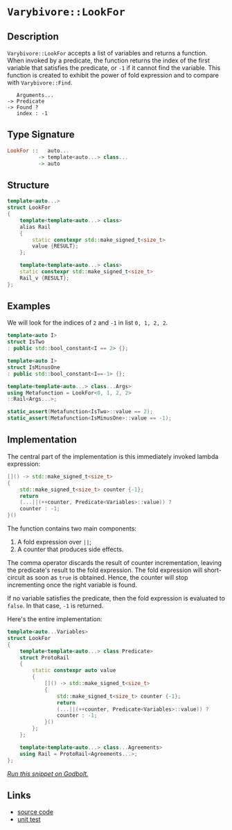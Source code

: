 <!-- Copyright 2024 Feng Mofan
SPDX-License-Identifier: Apache-2.0 -->

# `Varybivore::LookFor`

## Description

`Varybivore::LookFor` accepts a list of variables and returns a function.
When invoked by a predicate, the function returns the index of the first variable that satisfies the predicate, or `-1` if it cannot find the variable.
This function is created to exhibit the power of fold expression and to compare with `Varybivore::Find`.

<pre><code>   Arguments...
-> Predicate
-> Found ?
   index : -1</code></pre>

## Type Signature

```Haskell
LookFor ::   auto...
          -> template<auto...> class...
          -> auto
```

## Structure

```C++
template<auto...>
struct LookFor
{
    template<template<auto...> class>
    alias Rail
    {
        static constexpr std::make_signed_t<size_t>
        value {RESULT};
    };

    template<template<auto...> class>
    static constexpr std::make_signed_t<size_t>
    Rail_v {RESULT};
};
```

## Examples

We will look for the indices of `2` and `-1` in list `0, 1, 2, 2`.

```C++
template<auto I>
struct IsTwo
: public std::bool_constant<I == 2> {};

template<auto I>
struct IsMinusOne
: public std::bool_constant<I==-1> {};

template<template<auto...> class...Args>
using Metafunction = LookFor<0, 1, 2, 2>
::Rail<Args...>;

static_assert(Metafunction<IsTwo>::value == 2);
static_assert(Metafunction<IsMinusOne>::value == -1);
```

## Implementation

The central part of the implementation is this immediately invoked lambda expression:

```C++
[]() -> std::make_signed_t<size_t>
{
    std::make_signed_t<size_t> counter {-1};
    return
    (...||(++counter, Predicate<Variables>::value)) ? 
    counter : -1;
}()
```

The function contains two main components:

1. A fold expression over `||`;
2. A counter that produces side effects.

The comma operator discards the result of counter incrementation, leaving the predicate's result to the fold expression.
The fold expression will short-circuit as soon as `true` is obtained.
Hence, the counter will stop incrementing once the right variable is found.

If no variable satisfies the predicate, then the fold expression is evaluated to `false`. In that case, `-1` is returned.

Here's the entire implementation:

```C++
template<auto...Variables>
struct LookFor
{
    template<template<auto...> class Predicate>
    struct ProtoRail
    {
        static constexpr auto value
        {
            []() -> std::make_signed_t<size_t>
            {
                std::make_signed_t<size_t> counter {-1};
                return
                (...||(++counter, Predicate<Variables>::value)) ? 
                counter : -1;
            }()
        };
    };

    template<template<auto...> class...Agreements>
    using Rail = ProtoRail<Agreements...>;
};
```

[*Run this snippet on Godbolt.*](https://godbolt.org/#z:OYLghAFBqd5QCxAYwPYBMCmBRdBLAF1QCcAaPECAMzwBtMA7AQwFtMQByARg9KtQYEAysib0QXACx8BBAKoBnTAAUAHpwAMvAFYTStJg1DIApACYAQuYukl9ZATwDKjdAGFUtAK4sGEgOykrgAyeAyYAHI%2BAEaYxCBmAGykAA6oCoRODB7evgGp6ZkCoeFRLLHxSbaY9o4CQgRMxAQ5Pn5cgXaYDlkNTQQlkTFxCckKjc2teR22EwNhQ%2BUjSQCUtqhexMjsHOYAzGHI3lgA1CZ7bl6OtIQAnufYJhoAgvuHx5hnF8jj6FhUDyerxeBEwLBSBlB5zcTCuqAAdIiAGpNPBMaL0BSAl7jYheBwnYKoVAAawAYiQgSZ/FYXid6SdQeDIZhoUyIUwoRdYUREfCHicjkwFAoTspiJh8KIuY86QzcfiCGLiKgiAAlJh0IEMs407U6%2BWNRzIQUCcaYVQpYgnHmoE4ANzEXlZcoNutpzzdbpMAFYrD6ACIQFYnAC0At%2BIBALCYJMwAH0MsBwuh4wRoRkAF4J9N7WWer066kewuFyPR2MJpMptMZvDZ2t501eQRxd2hrjUgPnEult0SgibBj6vs6iB86luScQazWNAt0FkZWSvDS1kXFHENEYzBYvNRx3eTArEPnMlnV2j%2Bnz1vWkBhzt7Xt9rvBkcGrs99%2Bfp9Uy/slk2TBDkuRhOEJybIURT5Z5gAlMFGAIPd8x1LwMiME4NToL4A2VVVUCw2hoVg%2BC2EEBQIMeX8Xh/D0gQAegAKmYljWLY%2BiGNYk4ABVdyQk5WI4l4mLY0SWKE4FXjMA4GCOLxTmhK46DubFJIAzl1zAogTgASVUhUCR0hRuIAd1QIF7xSLwMVXE5y2iYlaHjNAGHGQxczcHScPOXCzAFYtaL/Z51NA21dP0gg8UMhQAFkwjQgB5cILJOKybJNezHOcs1GkEaE9L2btCo7fy9X8Iq6JBYDAIuELNNtSjBQMaDEWeYhgGQoE0LCYAThizBGioFsegEHDCWJclKQuDRSBOLhZrMBbVKjQjiPaijEUBajJLc4142FJRmggfrBuGuphwuIzTPM/cQEPZ1vMKk4zBWL8cSNVd9pFOICGOgamCG2Tzvy2L4oUJL12wA8nU%2BHyfIfV6nw4NZaE4H1eD8DgtFIVBOCnSxrDsjYtlh6SeFIAhNGRtYSRAH1/HhPYAA5En8PZWY0Zm2YATj2fROEkXgWAkDQZsx7HcY4XgFBAGbKax5HSDgWAYEQEANgIKyCHISg0HBOg4giVgdlUFnQ0SSQTmAZATSkeEzF4FciC3dA9H4QQRDEdgpBkQRFBUdQFdIXR5pM4gmBSTgeBRtGMapnHOASq4tZOVAqBOU3EnNy3rdtyR7ZOCAPH1%2BhrX2LgVl4eWtDWCAkD1lIDbICgIAbpuQGAKRFpoWhFxliBonj6IwiaW4o94YfmGIW4EuibRunl8m9bIggktoMeg6waIvGAGFaFoGXuF4LAYyMcRN7wCUentXd44tborh2cmwlBVGg5uaJw%2BnjwsHjyK8GFkfUgN9iAOSUAGMEhhgA3CMFTNYVADAdSRHgTAJkEopEYOPX2whRDiB9u7eQSg1DxxDvoKBKBZyWH0HgaIMtIBrFQCkc6h9Qy/B8qYAmlgzASxAS7W%2B9Dqi1CyC4Bg7hPBtD0CEBYZQKh6DSBkc6Ux2gFAUVkQYMiRjzS6CNBgfRJjiOmIIhevQ5jqOGPELRcwlF6Dcs0MxSwLFrAUMTbYEgY4cHRqQcWvBJYZzNhbK2Ns5r5zMIXXAhASBnDJpXCmcC1gIEwEwLA8RgykFppIPY8Jeb%2BEkBoSQZhJCJFFj6RI3N%2BYcEFqQYWewuDwkSFwRITNuZMwaT6SQXAfS82SN4hOUtbCy1iQrWuqs67q2TlcHWrdUAl0NsbTgTQWD2n8KGJgTUoFzW5vCWp2MnYkDwK7eaBDPZ4OkAQ/2xCg66EWmHCO493GeJ6ZLJOmsrip3TgspZKy1kYS4Js7Zhdi6N1LlEvYL0q5wKVvXaZQK4iTLbqXEAHzllCiML8rgM0e590oIPIOk9R5YLxdPWe88HBYOXohNeG9sZbx3nvA%2BWCT5QPPtSy%2Bxib6Hx2aoB%2BoIsEvxqPHD%2BX9bg/x2Njf%2BgDyYgLAZgCBp9oE9QhQgpgSCUFoIwZjcmRzcHe1ObIc5gdsZXLIbAjhVgqEfzoakxhzDOCsIIOgdhlCLDcJ8bw/Z/DUnaPOiIsRuRlFSNKOYuRhRFEGOUfIooDB7GyK0TUYx9QrFhpsXGnRej5iBocTYxNfqs39GjZopxLjvb3LjkHXxSKvkot6r8rZ8INBhPwM7EFFdwVDPiYk5JlB3GVOqZsvJ/hOn%2BDZvkwp7SvHx0ltLAZ1dFbKzVhrLWcLoVNyNmweZxAWABJYAoe0Jp7Q1pZOMR2ja9kHOwccnV2D9UkJAHzG5kcj4lvHWWxO4ylRpxtBurdO690Ho0uMAFy7gX7D2DEmdtcoUzObrrIDIxd0pBSPGfd3N4yHoIPtL9py6BYoHkPEe08CX4ZnnPBeZLpkr0pfHGlu8xD0qAYys%2Borj6suvrfIO99kCP15a2N%2B2NBWjxFX/LcEreBSvSDKyBZ8FVDL4IghQyDUHoMwUArVXsJC6r9kQg1Ohb3GuME66htD4AMKYVkQ%2B9FIymusC6nGbqsCWqcSm71EBXDWPmgGxYMaVGRrc9586%2BaLFGNTdmiRsahEJrzdIoNlj%2Bi%2BdsemzzBb1ibFcRXcpDyJ2cE/Zuy227d0Oj/aCADEBwlNvLmBuJpAElJJGKkt%2BPaEibL2HsH0Po8nos5nsfwjTn0S04FOuWlX0lmDqVwUFiRQXc3qUkDQgQ357FLX1vp4H3EO16z4/rgya5rBARkZwkggA%3D)

## Links

- [source code](../../../../conceptrodon/varybivore/look_for.hpp)
- [unit test](../../../../tests/unit/metafunctions/varybivore/look_for.test.hpp)
